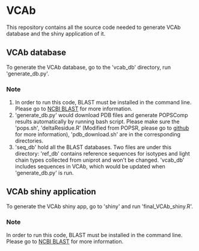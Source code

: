 # VCAb
This repository contains all the source code needed to generate VCAb database and the shiny application of it.

## VCAb database
To generate the VCAb database, go to the 'vcab_db' directory, run 'generate_db.py'.
### Note 
1. In order to run this code, BLAST must be installed in the command line. Please go to [NCBI BLAST](https://blast.ncbi.nlm.nih.gov/Blast.cgi?PAGE_TYPE=BlastDocs&DOC_TYPE=Download) for more information.
2. 'generate_db.py' would download PDB files and generate POPSComp results automatically by running bash script. Please make sure the 'pops.sh', 'deltaResidue.R' (Modified from POPSR, please go to [github](https://github.com/Fraternalilab/POPScomp/tree/master/POPSR) for more information), 'pdb_download.sh' are in the corresponding directories.
3. 'seq_db' hold all the BLAST databases. Two files are under this directory: 'ref_db' contains reference sequences for isotypes and light chain types collected from uniprot and won't be changed. 'vcab_db' includes sequences in VCAb, which would be updated when 'generate_db.py' is run.

## VCAb shiny application
To generate the VCAb shiny app, go to 'shiny' and run 'final_VCAb_shiny.R'.
### Note
In order to run this code, BLAST must be installed in the command line. Please go to [NCBI BLAST](https://blast.ncbi.nlm.nih.gov/Blast.cgi?PAGE_TYPE=BlastDocs&DOC_TYPE=Download) for more information.

